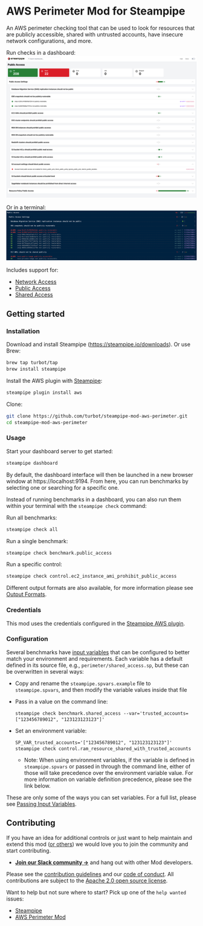 # AWS Perimeter Mod for Steampipe

An AWS perimeter checking tool that can be used to look for resources that are publicly accessible, shared with untrusted accounts, have insecure network configurations, and more.

Run checks in a dashboard:
![image](https://raw.githubusercontent.com/turbot/steampipe-mod-aws-perimeter/main/docs/images/aws_perimeter_public_access_dashboard.png)

Or in a terminal:
![image](https://raw.githubusercontent.com/turbot/steampipe-mod-aws-perimeter/main/docs/images/aws_perimeter_public_access_output.png)

Includes support for:

* [Network Access](https://hub.steampipe.io/mods/turbot/aws-perimeter/controls/benchmark.network_access)
* [Public Access](https://hub.steampipe.io/mods/turbot/aws-perimeter/controls/benchmark.public_access)
* [Shared Access](https://hub.steampipe.io/mods/turbot/aws-perimeter/controls/benchmark.shared_access)

## Getting started

### Installation

Download and install Steampipe (https://steampipe.io/downloads). Or use Brew:

```sh
brew tap turbot/tap
brew install steampipe
```

Install the AWS plugin with [Steampipe](https://steampipe.io):

```sh
steampipe plugin install aws
```

Clone:

```sh
git clone https://github.com/turbot/steampipe-mod-aws-perimeter.git
cd steampipe-mod-aws-perimeter
```

### Usage

Start your dashboard server to get started:

```sh
steampipe dashboard
```

By default, the dashboard interface will then be launched in a new browser
window at https://localhost:9194. From here, you can run benchmarks by
selecting one or searching for a specific one.

Instead of running benchmarks in a dashboard, you can also run them within your
terminal with the `steampipe check` command:

Run all benchmarks:

```sh
steampipe check all
```

Run a single benchmark:

```sh
steampipe check benchmark.public_access
```

Run a specific control:

```sh
steampipe check control.ec2_instance_ami_prohibit_public_access
```

Different output formats are also available, for more information please see
[Output Formats](https://steampipe.io/docs/reference/cli/check#output-formats).

### Credentials

This mod uses the credentials configured in the [Steampipe AWS plugin](https://hub.steampipe.io/plugins/turbot/aws).

### Configuration

Several benchmarks have [input variables](https://steampipe.io/docs/using-steampipe/mod-variables) that can be configured to better match your environment and requirements. Each variable has a default defined in its source file, e.g., `perimeter/shared_access.sp`, but these can be overwritten in several ways:

- Copy and rename the `steampipe.spvars.example` file to `steampipe.spvars`, and then modify the variable values inside that file
- Pass in a value on the command line:

  ```shell
  steampipe check benchmark.shared_access --var='trusted_accounts=["123456789012", "123123123123"]'
  ```

- Set an environment variable:

  ```shell
  SP_VAR_trusted_accounts='["123456789012", "123123123123"]' steampipe check control.ram_resource_shared_with_trusted_accounts
  ```

  - Note: When using environment variables, if the variable is defined in `steampipe.spvars` or passed in through the command line, either of those will take precedence over the environment variable value. For more information on variable definition precedence, please see the link below.

These are only some of the ways you can set variables. For a full list, please see [Passing Input Variables](https://steampipe.io/docs/using-steampipe/mod-variables#passing-input-variables).

## Contributing

If you have an idea for additional controls or just want to help maintain and extend this mod ([or others](https://github.com/topics/steampipe-mod)) we would love you to join the community and start contributing.

- **[Join our Slack community →](https://steampipe.io/community/join)** and hang out with other Mod developers.

Please see the [contribution guidelines](https://github.com/turbot/steampipe/blob/main/CONTRIBUTING.md) and our [code of conduct](https://github.com/turbot/steampipe/blob/main/CODE_OF_CONDUCT.md). All contributions are subject to the [Apache 2.0 open source license](https://github.com/turbot/steampipe-mod-aws-perimeter/blob/main/LICENSE).

Want to help but not sure where to start? Pick up one of the `help wanted` issues:

- [Steampipe](https://github.com/turbot/steampipe/labels/help%20wanted)
- [AWS Perimeter Mod](https://github.com/turbot/steampipe-mod-aws-perimeter/labels/help%20wanted)
